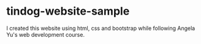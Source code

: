 # tindog-website-sample
I created this website using html, css and bootstrap while following Angela Yu's web development course.
